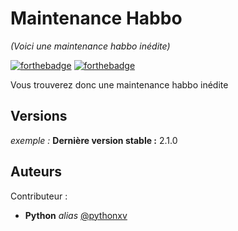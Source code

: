 # Maintenance Habbo
_(Voici une maintenance habbo inédite)_

[![forthebadge](http://forthebadge.com/images/badges/built-with-love.svg)](http://forthebadge.com)  [![forthebadge](http://forthebadge.com/images/badges/powered-by-electricity.svg)](http://forthebadge.com)

Vous trouverez donc une maintenance habbo inédite

## Versions
_exemple :_
**Dernière version stable :** 2.1.0

## Auteurs
Contributeur :
* **Python** _alias_ [@pythonxv](https://github.com/pythonxv)
